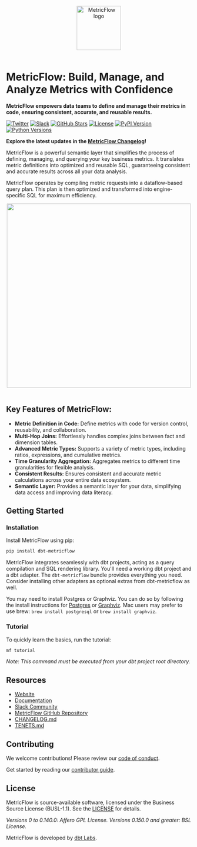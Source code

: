 <p align="center">
  <a target="_blank" href="https://transform.co/metricflow">
    <picture>
      <img  alt="MetricFlow logo" src="https://github.com/dbt-labs/metricflow/raw/main/assets/MetricFlow_logo.png" width="auto" height="120">
    </picture>
  </a>
  <br /><br />
</p>

# MetricFlow: Build, Manage, and Analyze Metrics with Confidence

**MetricFlow empowers data teams to define and manage their metrics in code, ensuring consistent, accurate, and reusable results.**

[![Twitter](https://img.shields.io/twitter/follow/dbt_labs?labelColor=image.png&color=163B36&logo=twitter&style=flat)](https://twitter.com/dbt_labs)
[![Slack](https://img.shields.io/badge/Slack-join-163B36)](https://www.getdbt.com/community/)
[![GitHub Stars](https://img.shields.io/github/stars/dbt-labs/metricflow?labelColor=image.png&color=163B36&logo=github)](https://github.com/dbt-labs/metricflow)
[![License](https://img.shields.io/pypi/l/metricflow?color=163B36&logo=AGPL-3.0)](https://github.com/dbt-labs/metricflow/blob/master/LICENSE)
[![PyPI Version](https://img.shields.io/pypi/v/metricflow?labelColor=&color=163B36)](https://pypi.org/project/metricflow/)
[![Python Versions](https://img.shields.io/pypi/pyversions/metricflow?labelColor=&color=163B36)](https://pypi.org/project/metricflow/)

**Explore the latest updates in the [MetricFlow Changelog](https://github.com/dbt-labs/metricflow/blob/main/CHANGELOG.md)!**

MetricFlow is a powerful semantic layer that simplifies the process of defining, managing, and querying your key business metrics. It translates metric definitions into optimized and reusable SQL, guaranteeing consistent and accurate results across all your data analysis.

MetricFlow operates by compiling metric requests into a dataflow-based query plan. This plan is then optimized and transformed into engine-specific SQL for maximum efficiency.

<p align="center">
<img src="https://github.com/dbt-labs/metricflow/raw/main/assets/example_plan.svg" height="500"/>
<br /><br />
</p>

## Key Features of MetricFlow:

*   **Metric Definition in Code:** Define metrics with code for version control, reusability, and collaboration.
*   **Multi-Hop Joins:** Effortlessly handles complex joins between fact and dimension tables.
*   **Advanced Metric Types:** Supports a variety of metric types, including ratios, expressions, and cumulative metrics.
*   **Time Granularity Aggregation:** Aggregates metrics to different time granularities for flexible analysis.
*   **Consistent Results:** Ensures consistent and accurate metric calculations across your entire data ecosystem.
*   **Semantic Layer:** Provides a semantic layer for your data, simplifying data access and improving data literacy.

## Getting Started

### Installation

Install MetricFlow using pip:

```bash
pip install dbt-metricflow
```

MetricFlow integrates seamlessly with dbt projects, acting as a query compilation and SQL rendering library. You'll need a working dbt project and a dbt adapter. The `dbt-metricflow` bundle provides everything you need. Consider installing other adapters as optional extras from dbt-metricflow as well.

You may need to install Postgres or Graphviz. You can do so by following the install instructions for [Postgres](https://www.postgresql.org/download/) or [Graphviz](https://www.graphviz.org/download/). Mac users may prefer to use brew: `brew install postgresql` or `brew install graphviz`.

### Tutorial

To quickly learn the basics, run the tutorial:

```bash
mf tutorial
```

*Note: This command must be executed from your dbt project root directory.*

## Resources

*   [Website](https://transform.co/metricflow)
*   [Documentation](https://docs.getdbt.com/docs/build/build-metrics-intro)
*   [Slack Community](https://www.getdbt.com/community/)
*   [MetricFlow GitHub Repository](https://github.com/dbt-labs/metricflow)
*   [CHANGELOG.md](https://github.com/dbt-labs/metricflow/blob/main/CHANGELOG.md)
*   [TENETS.md](https://github.com/dbt-labs/metricflow/blob/main/TENETS.md)

## Contributing

We welcome contributions! Please review our [code of conduct](https://docs.getdbt.com/community/resources/code-of-conduct).

Get started by reading our [contributor guide](https://github.com/dbt-labs/metricflow/blob/main/CONTRIBUTING.md).

## License

MetricFlow is source-available software, licensed under the Business Source License (BUSL-1.1).  See the [LICENSE](https://github.com/dbt-labs/metricflow/blob/master/LICENSE) for details.

*Versions 0 to 0.140.0: Affero GPL License.*
*Versions 0.150.0 and greater: BSL License.*

MetricFlow is developed by [dbt Labs](https://www.getdbt.com/).